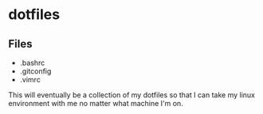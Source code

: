 # dotfiles
 
## Files
- .bashrc
- .gitconfig
- .vimrc

This will eventually be a collection of my dotfiles so that I can take my linux environment with me no matter what machine I'm on.
